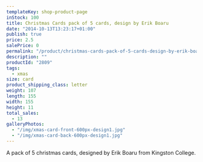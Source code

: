 ```yaml
---
templateKey: shop-product-page
inStock: 100
title: Christmas Cards pack of 5 cards, design by Erik Boaru
date: "2014-10-13T13:23:17+01:00"
publish: true
price: 2.5
salePrice: 0
permalink: "/product/christmas-cards-pack-of-5-cards-design-by-erik-boaru"
description: ""
productId: "2809"
tags:
  - xmas
size: card
product_shipping_class: letter
weight: 107
length: 155
width: 155
height: 11
total_sales:
  - 13
galleryPhotos:
  - "/img/xmas-card-front-600px-design1.jpg"
  - "/img/xmas-card-back-600px-design1.jpg"
---
```


A pack of 5 christmas cards, designed by Erik Boaru from Kingston College.
